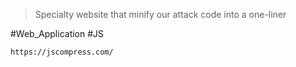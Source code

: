 > Specialty website that minify our attack code into a one-liner


#Web_Application #JS

```
https://jscompress.com/
```